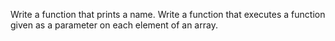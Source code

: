 Write a function that prints a name.
Write a function that executes a function given as a parameter on each element of an array.

